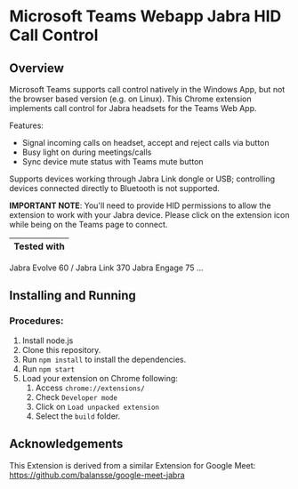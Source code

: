 # Microsoft Teams Webapp Jabra HID Call Control

## Overview

Microsoft Teams supports call control natively in the Windows App, but not the browser based version (e.g. on Linux). This Chrome extension implements call control for Jabra headsets for the Teams Web App.

Features:
- Signal incoming calls on headset, accept and reject calls via button
- Busy light on during meetings/calls
- Sync device mute status with Teams mute button

Supports devices working through Jabra Link dongle or USB; controlling devices connected directly to Bluetooth is not supported.

**IMPORTANT NOTE**: You'll need to provide HID permissions to allow the extension to work with your Jabra device. Please click on the extension icon while being on the Teams page to connect.

Tested with |
--- |
Jabra Evolve 60 / Jabra Link 370
Jabra Engage 75
...


## Installing and Running

### Procedures:

1. Install node.js
2. Clone this repository.
3. Run `npm install` to install the dependencies.
4. Run `npm start`
5. Load your extension on Chrome following:
   1. Access `chrome://extensions/`
   2. Check `Developer mode`
   3. Click on `Load unpacked extension`
   4. Select the `build` folder.


## Acknowledgements

This Extension is derived from a similar Extension for Google Meet: https://github.com/balansse/google-meet-jabra